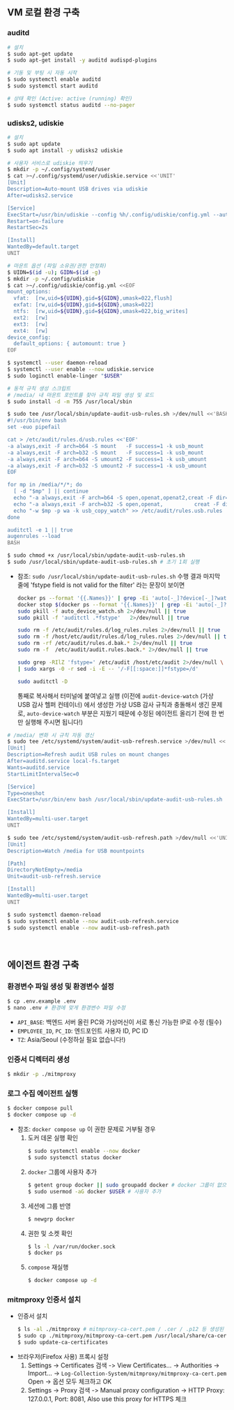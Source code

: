 ## VM 로컬 환경 구축
### auditd
```bash
# 설치
$ sudo apt-get update
$ sudo apt-get install -y auditd audispd-plugins

# 기동 및 부팅 시 자동 시작
$ sudo systemctl enable auditd
$ sudo systemctl start auditd

# 상태 확인 (Active: active (running) 확인)
$ sudo systemctl status auditd --no-pager
```

### udisks2, udiskie
```bash
# 설치
$ sudo apt update
$ sudo apt install -y udisks2 udiskie

# 사용자 서비스로 udiskie 띄우기
$ mkdir -p ~/.config/systemd/user
$ cat >~/.config/systemd/user/udiskie.service <<'UNIT'
[Unit]
Description=Auto-mount USB drives via udiskie
After=udisks2.service

[Service]
ExecStart=/usr/bin/udiskie --config %h/.config/udiskie/config.yml --automount --no-notify --no-tray
Restart=on-failure
RestartSec=2s

[Install]
WantedBy=default.target
UNIT

# 마운트 옵션 (파일 소유권/권한 안정화)
$ UIDN=$(id -u); GIDN=$(id -g)
$ mkdir -p ~/.config/udiskie
$ cat >~/.config/udiskie/config.yml <<EOF
mount_options:
  vfat:  [rw,uid=${UIDN},gid=${GIDN},umask=022,flush]
  exfat: [rw,uid=${UIDN},gid=${GIDN},umask=022]
  ntfs:  [rw,uid=${UIDN},gid=${GIDN},umask=022,big_writes]
  ext2:  [rw]
  ext3:  [rw]
  ext4:  [rw]
device_config:
  default_options: { automount: true }
EOF

$ systemctl --user daemon-reload
$ systemctl --user enable --now udiskie.service
$ sudo loginctl enable-linger "$USER"
```

```bash
# 동적 규칙 생성 스크립트
# /media/ 내 마운트 포인트를 찾아 규칙 파일 생성 및 로드
$ sudo install -d -m 755 /usr/local/sbin

$ sudo tee /usr/local/sbin/update-audit-usb-rules.sh >/dev/null <<'BASH'
#!/usr/bin/env bash
set -euo pipefail

cat > /etc/audit/rules.d/usb.rules <<'EOF'
-a always,exit -F arch=b64 -S mount   -F success=1 -k usb_mount
-a always,exit -F arch=b32 -S mount   -F success=1 -k usb_mount
-a always,exit -F arch=b64 -S umount2 -F success=1 -k usb_umount
-a always,exit -F arch=b32 -S umount2 -F success=1 -k usb_umount
EOF

for mp in /media/*/*; do
  [ -d "$mp" ] || continue
  echo "-a always,exit -F arch=b64 -S open,openat,openat2,creat -F dir=$mp -k usb_copy_watch" >> /etc/audit/rules.d/usb.rules
  echo "-a always,exit -F arch=b32 -S open,openat,          creat -F dir=$mp -k usb_copy_watch" >> /etc/audit/rules.d/usb.rules
  echo "-w $mp -p wa -k usb_copy_watch" >> /etc/audit/rules.usb.rules
done

auditctl -e 1 || true
augenrules --load
BASH

$ sudo chmod +x /usr/local/sbin/update-audit-usb-rules.sh
$ sudo /usr/local/sbin/update-audit-usb-rules.sh # 초기 1회 실행
```
- 참조: `sudo /usr/local/sbin/update-audit-usb-rules.sh` 수행 결과 마지막 줄에 'fstype field is not valid for the filter' 라는 문장이 보이면
  ```bash
  docker ps --format '{{.Names}}' | grep -Ei 'auto[-_]?device[-_]?watch' >/dev/null && \
  docker stop $(docker ps --format '{{.Names}}' | grep -Ei 'auto[-_]?device[-_]?watch') || true
  sudo pkill -f auto_device_watch.sh 2>/dev/null || true
  sudo pkill -f 'auditctl .*fstype'   2>/dev/null || true
  
  sudo rm -f /etc/audit/rules.d/log_rules.rules 2>/dev/null || true
  sudo rm -f /host/etc/audit/rules.d/log_rules.rules 2>/dev/null || true
  sudo rm -rf /etc/audit/rules.d.bak.* 2>/dev/null || true
  sudo rm -f  /etc/audit/audit.rules.back.* 2>/dev/null || true
  
  sudo grep -RIlZ 'fstype=' /etc/audit /host/etc/audit 2>/dev/null \
  | sudo xargs -0 -r sed -i -E -- '/-F[[:space:]]*fstype=/d'
  
  sudo auditctl -D
  ```
  통째로 복사해서 터미널에 붙여넣고 실행 (이전에 `audit-device-watch` (가상 USB 감사 헬퍼 컨테이너) 에서 생성한 가상 USB 감사 규칙과 충돌해서 생긴 문제로, `auto-device-watch` 부분은 지웠기 때문에 수정된 에이전트 올리기 전에 한 번만 실행해 주시면 됩니다!)

```bash
# /media/ 변화 시 규칙 자동 갱신
$ sudo tee /etc/systemd/system/audit-usb-refresh.service >/dev/null <<'UNIT'
[Unit]
Description=Refresh audit USB rules on mount changes
After=auditd.service local-fs.target
Wants=auditd.service
StartLimitIntervalSec=0

[Service]
Type=oneshot
ExecStart=/usr/bin/env bash /usr/local/sbin/update-audit-usb-rules.sh

[Install]
WantedBy=multi-user.target
UNIT

$ sudo tee /etc/systemd/system/audit-usb-refresh.path >/dev/null <<'UNIT'
[Unit]
Description=Watch /media for USB mountpoints

[Path]
DirectoryNotEmpty=/media
Unit=audit-usb-refresh.service

[Install]
WantedBy=multi-user.target
UNIT

$ sudo systemctl daemon-reload
$ sudo systemctl enable --now audit-usb-refresh.service
$ sudo systemctl enable --now audit-usb-refresh.path
```

<br />

## 에이전트 환경 구축
### 환경변수 파일 생성 및 환경변수 설정
```bash
$ cp .env.example .env
$ nano .env # 환경에 맞게 환경변수 파일 수정
```
- `API_BASE`: 백엔드 서버 올린 PC와 가상머신이 서로 통신 가능한 IP로 수정 (필수)
- `EMPLOYEE_ID`, `PC_ID`: 엔드포인트 사용자 ID, PC ID
- `TZ`: Asia/Seoul (수정하실 필요 없습니다!)

### 인증서 디렉터리 생성
```bash
$ mkdir -p ./mitmproxy
```

### 로그 수집 에이전트 실행
```bash
$ docker compose pull
$ docker compose up -d
```
- 참조: `docker compose up` 이 권한 문제로 거부될 경우
  1. 도커 데몬 실행 확인
     ```bash
     $ sudo systemctl enable --now docker
     $ sudo systemctl status docker
     ```
  2. `docker` 그룹에 사용자 추가
     ```bash
     $ getent group docker || sudo groupadd docker # docker 그룹이 없으면 생성
     $ sudo usermod -aG docker $USER # 사용자 추가
     ```
  3. 세션에 그룹 반영
     ```bash
     $ newgrp docker
     ```
  4. 권한 및 소켓 확인
     ```bash
     $ ls -l /var/run/docker.sock
     $ docker ps
     ```
  5. `compose` 재실행
     ```bash
     $ docker compose up -d
     ```

### mitmproxy 인증서 설치
- 인증서 설치
  ```bash
  $ ls -al ./mitmproxy # mitmproxy-ca-cert.pem / .cer / .p12 등 생성된 것 확인
  $ sudo cp ./mitmproxy/mitmproxy-ca-cert.pem /usr/local/share/ca-certificates/mitmproxy.crt
  $ sudo update-ca-certificates
  ```
- 브라우저(Firefox 사용) 프록시 설정
    1. Settings -> Certificates 검색 -> View Certificates... -> Authorities -> Import... -> `Log-Collection-System/mitmproxy/mitmproxy-ca-cert.pem` Open -> 옵션 모두 체크하고 OK
    2. Settings -> Proxy 검색 -> Manual proxy configuration -> HTTP Proxy: 127.0.0.1, Port: 8081, Also use this proxy for HTTPS 체크

